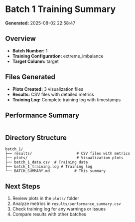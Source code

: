 # Batch 1 Training Summary

**Generated:** 2025-08-02 22:58:47

## Overview
- **Batch Number:** 1
- **Training Configuration:** extreme_imbalance
- **Target Column:** target

## Files Generated
- **Plots Created:** 3 visualization files
- **Results:** CSV files with detailed metrics
- **Training Log:** Complete training log with timestamps

## Performance Summary
```

```

## Directory Structure
```
batch_1/
├── results/                    # CSV files with metrics
├── plots/                      # Visualization plots
├── batch_1_data.csv  # Training data
├── batch_1_training.log # Training log
└── BATCH_SUMMARY.md           # This summary
```

## Next Steps
1. Review plots in the `plots/` folder
2. Analyze metrics in `results/performance_summary.csv`
3. Check training log for any warnings or issues
4. Compare results with other batches

